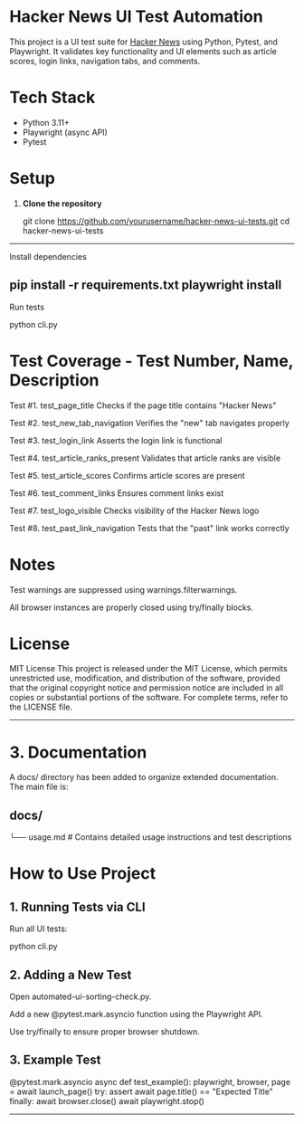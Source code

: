 # Hacker News UI Test Automation

This project is a UI test suite for [Hacker News](https://news.ycombinator.com/) using Python, Pytest, and Playwright. It validates key functionality and UI elements such as article scores, login links, navigation tabs, and comments.

# Tech Stack

- Python 3.11+
- Playwright (async API)
- Pytest

#  Setup

1. **Clone the repository**

   git clone https://github.com/yourusername/hacker-news-ui-tests.git
   cd hacker-news-ui-tests
---

Install dependencies

pip install -r requirements.txt
playwright install
---
Run tests

python cli.py

#  Test Coverage - Test Number, Name, Description

Test #1. test_page_title	Checks if the page title contains "Hacker News"

Test #2. test_new_tab_navigation	Verifies the "new" tab navigates properly

Test #3. test_login_link	Asserts the login link is functional

Test #4. test_article_ranks_present	Validates that article ranks are visible

Test #5. test_article_scores	Confirms article scores are present

Test #6. test_comment_links	Ensures comment links exist

Test #7. test_logo_visible	Checks visibility of the Hacker News logo

Test #8. test_past_link_navigation	Tests that the "past" link works correctly

# Notes
Test warnings are suppressed using warnings.filterwarnings.

All browser instances are properly closed using try/finally blocks.

# License
MIT License
This project is released under the MIT License, which permits unrestricted use, modification, and distribution of the software, provided that the original copyright notice and permission notice are included in all copies or substantial portions of the software. For complete terms, refer to the LICENSE file.

---

#  3. Documentation
A docs/ directory has been added to organize extended documentation. The main file is:

## docs/
   └── usage.md   # Contains detailed usage instructions and test descriptions

# How to Use Project

## 1. Running Tests via CLI

Run all UI tests:

python cli.py

## 2. Adding a New Test
Open automated-ui-sorting-check.py.

Add a new @pytest.mark.asyncio function using the Playwright API.

Use try/finally to ensure proper browser shutdown.

## 3. Example Test

@pytest.mark.asyncio
async def test_example():
    playwright, browser, page = await launch_page()
    try:
        assert await page.title() == "Expected Title"
    finally:
        await browser.close()
        await playwright.stop()

---










